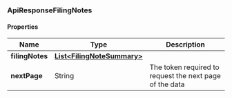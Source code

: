 
[//]: # (CLASS:ApiResponseFilingNotes)

[//]: # (KIND:object)

### ApiResponseFilingNotes

#### Properties

[//]: # (START_DEFINITION)

Name | Type | Description
------------ | ------------- | -------------
**filingNotes** | [**List&lt;FilingNoteSummary&gt;**](FilingNoteSummary.md) |  &nbsp;
**nextPage** | String | The token required to request the next page of the data &nbsp;

[//]: # (END_DEFINITION)


[//]: # (CONTAINED_CLASS:FilingNoteSummary)





